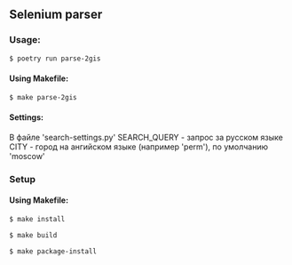## Selenium parser
### Usage:
```sh
$ poetry run parse-2gis
```
#### Using Makefile:
```sh
$ make parse-2gis
```
#### Settings:
В файле 'search-settings.py'
SEARCH_QUERY - запрос за русском языке
CITY - город на ангийском языке (например 'perm'), по умолчанию 'moscow'

### Setup 
#### Using Makefile:
```sh
$ make install
```
```sh
$ make build
```
```sh
$ make package-install
```